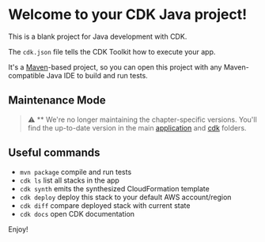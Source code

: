 # Welcome to your CDK Java project!

This is a blank project for Java development with CDK.

The `cdk.json` file tells the CDK Toolkit how to execute your app.

It's a [Maven](https://maven.apache.org/)-based project, so you can open this project with any Maven-compatible Java IDE to build and run tests.

## Maintenance Mode

> :warning: ** We're no longer maintaining the chapter-specific versions. You'll find the up-to-date version in the main [application](../../../application) and [cdk](../../../cdk) folders.

## Useful commands

 * `mvn package`     compile and run tests
 * `cdk ls`          list all stacks in the app
 * `cdk synth`       emits the synthesized CloudFormation template
 * `cdk deploy`      deploy this stack to your default AWS account/region
 * `cdk diff`        compare deployed stack with current state
 * `cdk docs`        open CDK documentation

Enjoy!
